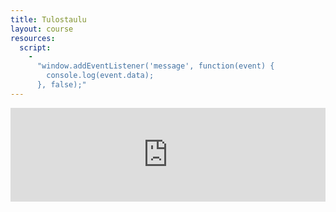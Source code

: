 ```yaml
---
title: Tulostaulu
layout: course
resources:
  script:
    - 
      "window.addEventListener('message', function(event) {
        console.log(event.data);
      }, false);"
---
```


<iframe id="pistelista-iframe" src="http://www.cs.helsinki.fi/group/java/mooc-tulokset/" style="width:100%;border:0px;"></iframe>
